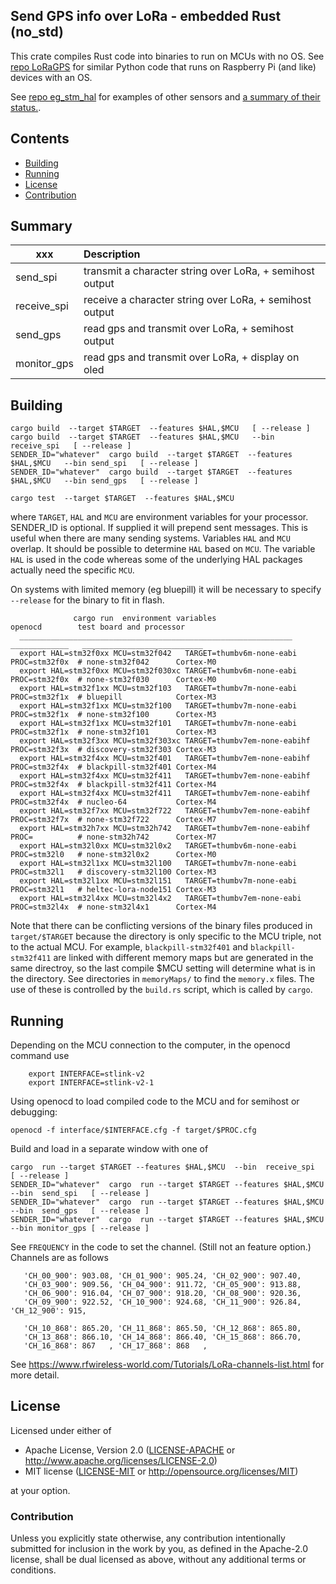 ## Send GPS info over LoRa - embedded Rust (no_std)

This crate compiles Rust code into binaries to run on MCUs with no OS. 
See [repo LoRaGPS](https://github.com/pdgilbert/LoRaGPS) for similar Python code that 
runs on Raspberry Pi (and like) devices with an OS. 

See [repo eg_stm_hal](https://github.com/pdgilbert/eg_stm_hal) for examples of other sensors and
[a summary of their status.](https://pdgilbert.github.io/eg_stm_hal/).


##  Contents
- [Building](#building)
- [Running](#running)
- [License](#License)
- [Contribution](#Contribution)


## Summary

| xxx         |   Description                                              |
| ----------- |:---------------------------------------------------------- |
| send_spi    | transmit a character string over LoRa,  + semihost output  |
| receive_spi | receive  a character string over LoRa,  + semihost output  |
| send_gps    | read gps and transmit over LoRa,  + semihost output        |
| monitor_gps | read gps and transmit over LoRa,  + display on oled        |


## Building

```
cargo build  --target $TARGET  --features $HAL,$MCU   [ --release ]
cargo build  --target $TARGET  --features $HAL,$MCU   --bin receive_spi   [ --release ]
SENDER_ID="whatever"  cargo build  --target $TARGET  --features $HAL,$MCU   --bin send_spi   [ --release ]
SENDER_ID="whatever"  cargo build  --target $TARGET  --features $HAL,$MCU   --bin send_gps   [ --release ]

cargo test  --target $TARGET  --features $HAL,$MCU

```
where  `TARGET`, `HAL`  and `MCU` are environment variables for your processor.
SENDER_ID is optional. If supplied it will prepend sent messages. 
This is useful when there are many sending systems.
Variables `HAL`  and `MCU` overlap. It should be possible to determine  `HAL`  based on `MCU`.
The variable `HAL` is used in the code whereas some of the underlying HAL packages
actually need the specific `MCU`.

On systems with limited memory (eg bluepill) it will be necessary to specify `--release` for the binary to fit in flash.

```
              cargo run  environment variables                        openocd        test board and processor
  _____________________________________________________________     _____________   ___________________________
  export HAL=stm32f0xx MCU=stm32f042   TARGET=thumbv6m-none-eabi    PROC=stm32f0x  # none-stm32f042      Cortex-M0
  export HAL=stm32f0xx MCU=stm32f030xc TARGET=thumbv6m-none-eabi    PROC=stm32f0x  # none-stm32f030      Cortex-M0
  export HAL=stm32f1xx MCU=stm32f103   TARGET=thumbv7m-none-eabi    PROC=stm32f1x  # bluepill            Cortex-M3
  export HAL=stm32f1xx MCU=stm32f100   TARGET=thumbv7m-none-eabi    PROC=stm32f1x  # none-stm32f100      Cortex-M3
  export HAL=stm32f1xx MCU=stm32f101   TARGET=thumbv7m-none-eabi    PROC=stm32f1x  # none-stm32f101      Cortex-M3
  export HAL=stm32f3xx MCU=stm32f303xc TARGET=thumbv7em-none-eabihf PROC=stm32f3x  # discovery-stm32f303 Cortex-M3
  export HAL=stm32f4xx MCU=stm32f401   TARGET=thumbv7em-none-eabihf PROC=stm32f4x  # blackpill-stm32f401 Cortex-M4
  export HAL=stm32f4xx MCU=stm32f411   TARGET=thumbv7em-none-eabihf PROC=stm32f4x  # blackpill-stm32f411 Cortex-M4
  export HAL=stm32f4xx MCU=stm32f411   TARGET=thumbv7em-none-eabihf PROC=stm32f4x  # nucleo-64           Cortex-M4
  export HAL=stm32f7xx MCU=stm32f722   TARGET=thumbv7em-none-eabihf PROC=stm32f7x  # none-stm32f722      Cortex-M7
  export HAL=stm32h7xx MCU=stm32h742   TARGET=thumbv7em-none-eabihf PROC=          # none-stm32h742      Cortex-M7
  export HAL=stm32l0xx MCU=stm32l0x2   TARGET=thumbv6m-none-eabi    PROC=stm32l0   # none-stm32l0x2      Cortex-M0
  export HAL=stm32l1xx MCU=stm32l100   TARGET=thumbv7m-none-eabi    PROC=stm32l1   # discovery-stm32l100 Cortex-M3
  export HAL=stm32l1xx MCU=stm32l151   TARGET=thumbv7m-none-eabi    PROC=stm32l1   # heltec-lora-node151 Cortex-M3
  export HAL=stm32l4xx MCU=stm32l4x2   TARGET=thumbv7em-none-eabi   PROC=stm32l4x  # none-stm32l4x1      Cortex-M4
```

Note that there can be conflicting versions of the binary files produced in `target/$TARGET` because 
the directory is only specific to the MCU triple, not to the actual MCU. 
For example, `blackpill-stm32f401` and `blackpill-stm32f411` are linked with different memory maps but are 
generated in the same directroy, so the last compile $MCU setting will determine what is in the directory.
See directories in `memoryMaps/`  to find the `memory.x` files. 
The use of these is controlled by the `build.rs` script, which is called by `cargo`.

## Running 
 
  Depending on the MCU connection to the computer, in the  openocd command use
```
    export INTERFACE=stlink-v2  
    export INTERFACE=stlink-v2-1  
```

Using openocd  to load compiled code to the MCU and for semihost or debugging:

```
openocd -f interface/$INTERFACE.cfg -f target/$PROC.cfg 
```

Build and load in a separate window with one of

```
cargo  run --target $TARGET --features $HAL,$MCU  --bin  receive_spi   [ --release ]
SENDER_ID="whatever"  cargo  run --target $TARGET --features $HAL,$MCU  --bin  send_spi   [ --release ]
SENDER_ID="whatever"  cargo  run --target $TARGET --features $HAL,$MCU  --bin  send_gps   [ --release ]
SENDER_ID="whatever"  cargo  run --target $TARGET --features $HAL,$MCU  --bin monitor_gps [ --release ]

```

See `FREQUENCY` in the code to set the channel. (Still not an feature option.)
Channels are as follows

```
   'CH_00_900': 903.08, 'CH_01_900': 905.24, 'CH_02_900': 907.40,
   'CH_03_900': 909.56, 'CH_04_900': 911.72, 'CH_05_900': 913.88,
   'CH_06_900': 916.04, 'CH_07_900': 918.20, 'CH_08_900': 920.36,
   'CH_09_900': 922.52, 'CH_10_900': 924.68, 'CH_11_900': 926.84, 'CH_12_900': 915,

   'CH_10_868': 865.20, 'CH_11_868': 865.50, 'CH_12_868': 865.80,
   'CH_13_868': 866.10, 'CH_14_868': 866.40, 'CH_15_868': 866.70,
   'CH_16_868': 867   , 'CH_17_868': 868   ,
```
See https://www.rfwireless-world.com/Tutorials/LoRa-channels-list.html for more detail.


## License

Licensed under either of

- Apache License, Version 2.0 ([LICENSE-APACHE](LICENSE-APACHE) or
  http://www.apache.org/licenses/LICENSE-2.0)
- MIT license ([LICENSE-MIT](LICENSE-MIT) or http://opensource.org/licenses/MIT)

at your option.

### Contribution

Unless you explicitly state otherwise, any contribution intentionally submitted
for inclusion in the work by you, as defined in the Apache-2.0 license, shall be
dual licensed as above, without any additional terms or conditions.
